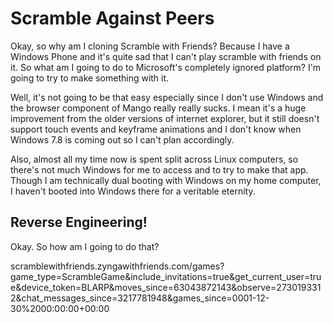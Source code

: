 # Scramble Against Peers

Okay, so why am I cloning Scramble with Friends? Because I have a Windows Phone and it's quite sad that I can't play scramble with friends on it. So what am I going to do to Microsoft's completely ignored platform? I'm going to try to make something with it. 

Well, it's not going to be that easy especially since I don't use Windows and the browser component of Mango really really sucks. I mean it's a huge improvement from the older versions of internet explorer, but it still doesn't support touch events and keyframe animations and I don't know when Windows 7.8 is coming out so I can't plan accordingly.
 
Also, almost all my time now is spent split across Linux computers, so there's not much Windows for me to access and to try to make that app. Though I am technically dual booting with Windows on my home computer, I haven't booted into Windows there for a veritable eternity. 

## Reverse Engineering!

Okay. So how am I going to do that?

scramblewithfriends.zyngawithfriends.com/games?game_type=ScrambleGame&include_invitations=true&get_current_user=true&device_token=BLARP&moves_since=63043872143&observe=2730193312&chat_messages_since=3217781948&games_since=0001-12-30%2000:00:00+00:00